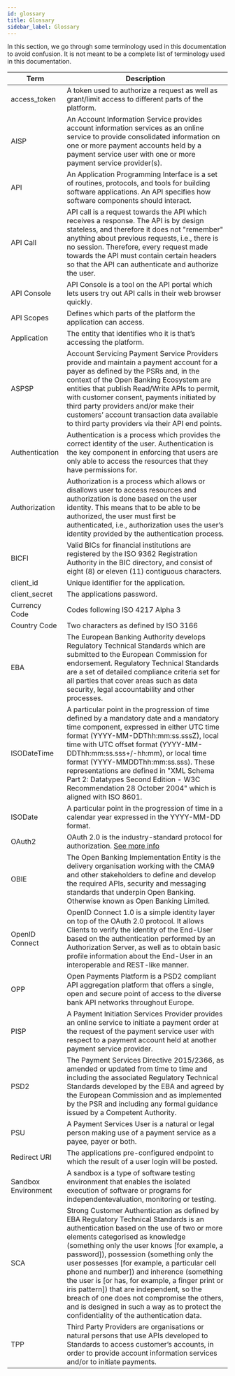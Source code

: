```yaml
---
id: glossary
title: Glossary
sidebar_label: Glossary
---
```


In this section, we go through some terminology used in this documentation to avoid confusion. It is not meant to be a complete list of terminology used in this documentation.

| Term | Description |
| --- | --- |
| access_token | A token used to authorize a request as well as grant/limit access to different parts of the platform. |
| AISP | An Account Information Service provides account information services as an online service to provide consolidated information on one or more payment accounts held by a payment service user with one or more payment service provider(s). |
| API | An Application Programming Interface is a set of routines, protocols, and tools for building software applications. An API specifies how software components should interact. |
| API Call | API call is a request towards the API which receives a response. The API is by design stateless, and therefore it does not "remember" anything about previous requests, i.e., there is no session. Therefore, every request made towards the API must contain certain headers so that the API can authenticate and authorize the user. |
| API Console | API Console is a tool on the API portal which lets users try out API calls in their web browser quickly. |
| API Scopes | Defines which parts of the platform the application can access. | 
| Application | The entity that identifies who it is that’s accessing the platform. |
| ASPSP | Account Servicing Payment Service Providers provide and maintain a payment account for a payer as defined by the PSRs and, in the context of the Open Banking Ecosystem are entities that publish Read/Write APIs to permit, with customer consent, payments initiated by third party providers and/or make their customers’ account transaction data available to third party providers via their API end points. |
| Authentication | Authentication is a process which provides the correct identity of the user. Authentication is the key component in enforcing that users are only able to access the resources that they have permissions for. |
| Authorization | Authorization is a process which allows or disallows user to access resources and authorization is done based on the user identity. This means that to be able to be authorized, the user must first be authenticated, i.e., authorization uses the user’s identity provided by the authentication process. |
| BICFI | Valid BICs for financial institutions are registered by the ISO 9362 Registration Authority in the BIC directory, and consist of eight (8) or eleven (11) contiguous characters. |
| client_id | Unique identifier for the application. |
| client_secret | The applications password. |
| Currency Code | Codes following ISO 4217 Alpha 3 | 
| Country Code | Two characters as defined by ISO 3166 | 
| EBA | The European Banking Authority develops Regulatory Technical Standards which are submitted to the European Commission for endorsement. Regulatory Technical Standards are a set of detailed compliance criteria set for all parties that cover areas such as data security, legal accountability and other processes. |
| ISODateTime | A particular point in the progression of time defined by a mandatory date and a mandatory time component, expressed in either UTC time format (YYYY-MM-DDThh:mm:ss.sssZ), local time with UTC offset format (YYYY-MM- DDThh:mm:ss.sss+/-hh:mm), or local time format (YYYY-MMDDThh:mm:ss.sss). These representations are defined in "XML Schema Part 2: Datatypes Second Edition - W3C Recommendation 28 October 2004" which is aligned with ISO 8601. | 
 | ISODate | A particular point in the progression of time in a calendar year expressed in the YYYY-MM-DD format. | 
| OAuth2 | OAuth 2.0 is the industry-standard protocol for authorization. [See more info](https://oauth.net/2/) | 
| OBIE | The Open Banking Implementation Entity is the delivery organisation working with the CMA9 and other stakeholders to define and develop the required APIs, security and messaging standards that underpin Open Banking. Otherwise known as Open Banking Limited. |
| OpenID Connect | OpenID Connect 1.0 is a simple identity layer on top of the OAuth 2.0 protocol. It allows Clients to verify the identity of the End-User based on the authentication performed by an Authorization Server, as well as to obtain basic profile information about the End-User in an interoperable and REST-like manner. |
| OPP | Open Payments Platform is a PSD2 compliant API aggregation platform that offers a single, open and secure point of access to the diverse bank API networks throughout Europe. |
| PISP | A Payment Initiation Services Provider provides an online service to initiate a payment order at the request of the payment service user with respect to a payment account held at another payment service provider. |
| PSD2 |The Payment Services Directive 2015/2366, as amended or updated from time to time and including the associated Regulatory Technical Standards developed by the EBA and agreed by the European Commission and as implemented by the PSR and including any formal guidance issued by a Competent Authority. |
| PSU | A Payment Services User is a natural or legal person making use of a payment service as a payee, payer or both. |
| Redirect URI | The applications pre-configured endpoint to which the result of a user login will be posted. |
| Sandbox Environment | A sandbox is a type of software testing environment that enables the isolated execution of software or programs for independentevaluation, monitoring or testing. |
| SCA | Strong Customer Authentication as defined by EBA Regulatory Technical Standards is an authentication based on the use of two or more elements categorised as knowledge (something only the user knows [for example, a password]), possession (something only the user possesses [for example, a particular cell phone and number]) and inherence (something the user is [or has, for example, a finger print or iris pattern]) that are independent, so the breach of one does not compromise the others, and is designed in such a way as to protect the confidentiality of the authentication data. |
| TPP | Third Party Providers are organisations or natural persons that use APIs developed to Standards to access customer’s accounts, in order to provide account information services and/or to initiate payments. |